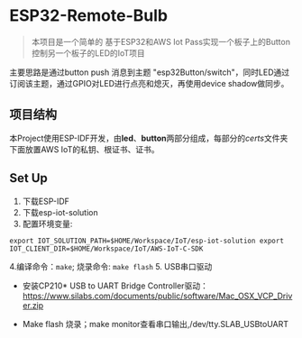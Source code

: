 # ESP32-Remote-Bulb

> 本项目是一个简单的 基于ESP32和AWS Iot Pass实现一个板子上的Button控制另一个板子的LED的IoT项目

主要思路是通过button push 消息到主题 "esp32Button/switch"，同时LED通过订阅该主题，通过GPIO对LED进行点亮和熄灭，再使用device shadow做同步。

## 项目结构
本Project使用ESP-IDF开发，由**led**、**button**两部分组成，每部分的*certs*文件夹下面放置AWS IoT的私钥、根证书、证书。

## Set Up

1. 下载ESP-IDF
2. 下载esp-iot-solution
3. 配置环境变量:

`
 export IOT_SOLUTION_PATH=$HOME/Workspace/IoT/esp-iot-solution
 export IOT_CLIENT_DIR=$HOME/Workspace/IoT/AWS-IoT-C-SDK
`

4.编译命令：`make`; 烧录命令: `make flash`
5. USB串口驱动

 - 安装CP210* USB to UART Bridge Controller驱动：https://www.silabs.com/documents/public/software/Mac_OSX_VCP_Driver.zip

 - Make flash 烧录；make monitor查看串口输出,/dev/tty.SLAB_USBtoUART

